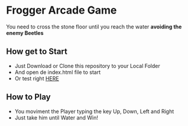 # Frogger Arcade Game
You need to cross the stone floor until you reach the water **avoiding the enemy Beetles**

## How get to Start
* Just Download or Clone this repository to your Local Folder
* And open de index.html file to start
* Or test right [HERE](https://elfiservice.github.io/frontend-nanodegree-arcade-game/)

## How to Play
* You moviment the Player typing the key Up, Down, Left and Right
* Just take him until Water and Win!
